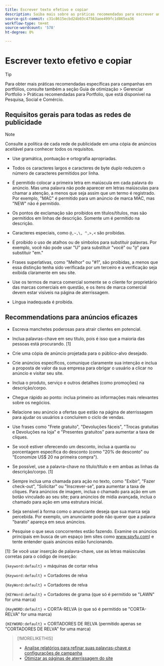 ```yaml
---
title: Escrever texto efetivo e copiar
description: Saiba mais sobre as práticas recomendadas para escrever uma cópia de anúncio eficiente.
source-git-commit: c31c8615ecbd24b03c47563aee499fc1d865ea36
workflow-type: tm+mt
source-wordcount: '578'
ht-degree: 0%

---
```


# Escrever texto efetivo e copiar

>[!TIP]
>
>Para obter mais práticas recomendadas específicas para campanhas em portfólios, consulte também a seção Guia de otimização > Gerenciar Portfolio > Práticas recomendadas para Portfolio, que está disponível na Pesquisa, Social e Comércio.<!-- verify convention for referencing Optimization Guide here -->

## Requisitos gerais para todas as redes de publicidade

>[!NOTE]
>
>Consulte a política de cada rede de publicidade em uma cópia de anúncios aceitável para conhecer todos os requisitos.

* Use gramática, pontuação e ortografia apropriadas.

* Todos os caracteres largos e caracteres de byte duplo reduzem o número de caracteres permitidos por linha.

* É permitido colocar a primeira letra em maiúscula em cada palavra do anúncio. Mas uma palavra não pode aparecer em letras maiúsculas para chamar a atenção, a menos que seja assim que um termo é registrado. Por exemplo, &quot;MAC&quot; é permitido para um anúncio de marca MAC, mas &quot;NEW&quot; não é permitido.

* Os pontos de exclamação são proibidos em títulos/títulos, mas são permitidos em linhas de descrição. Somente um é permitido na descrição.

* Caracteres especiais, como `@,~,\, ^,>,<` são proibidas.

* É proibido o uso de atalhos ou de símbolos para substituir palavras. Por exemplo, você não pode usar &quot;U&quot; para substituir &quot;você&quot; ou &quot;`@`&quot; para substituir &quot;em.&quot;

* Frases superlativas, como &quot;Melhor&quot; ou &quot;#1&quot;, são proibidas, a menos que essa distinção tenha sido verificada por um terceiro e a verificação seja exibida claramente em seu site.

* Use os termos de marca comercial somente se o cliente for proprietário das marcas comerciais em questão, e os itens de marca comercial devem estar visíveis na página de aterrissagem.

* Língua inadequada é proibida.

## Recommendations para anúncios eficazes

* Escreva manchetes poderosas para atrair clientes em potencial.

* Inclua palavras-chave em seu título, pois é isso que a maioria das pessoas está procurando. [1]

* Crie uma cópia de anúncio projetada para o público-alvo desejado.

* Crie anúncios específicos, comunique claramente sua intenção e inclua a proposta de valor da sua empresa para obrigar o usuário a clicar no anúncio e visitar seu site.

* Inclua o produto, serviço e outros detalhes (como promoções) na descrição/corpo.

* Chegue rápido ao ponto: inclua primeiro as informações mais relevantes sobre os negócios.

* Relacione seu anúncio a ofertas que estão na página de aterrissagem para ajudar os usuários a concluírem o ciclo de vendas.

* Use frases como &quot;Frete gratuito&quot;, &quot;Devoluções fáceis&quot;, &quot;Trocas gratuitas e Devoluções na loja&quot; e &quot;Presentes gratuitos&quot; para aumentar a taxa de cliques.

* Se você estiver oferecendo um desconto, inclua a quantia ou porcentagem específica do desconto (como &quot;20% de desconto&quot; ou &quot;Economize US$ 20 na primeira compra&quot;).

* Se possível, use a palavra-chave no título/título e em ambas as linhas da descrição/corpo. [1]

* Sempre inclua uma chamada para ação no texto, como &quot;Exibir&quot;, &quot;Fazer check-out&quot;, &quot;Solicitar&quot; ou &quot;Inscrever-se&quot;, para aumentar a taxa de cliques. Para anúncios de imagem, inclua o chamado para ação em um botão vinculado ao seu site; para anúncios de mídia avançada, inclua o chamado para ação em uma estrutura inicial.

* Seja sensível à forma como o anunciante deseja que sua marca seja percebida. Por exemplo, um anunciante pode não querer que a palavra &quot;barato&quot; apareça em seus anúncios.

* Pesquise o que seus concorrentes estão fazendo. Examine os anúncios principais em busca de um espaço (em sites como www.spyfu.com) e tente entender quais anúncios estão funcionando.

[1]: Se você usar inserção de palavra-chave, use as letras maiúsculas corretas para o código de inserção:

`{keyword:default}` = máquinas de cortar relva

`{Keyword:default}` = Cortadores de relva

`{KeyWord:default}` = Cortadores de relva

`{KEYWord:default}` = Cortadores de grama (que só é permitido se &quot;LAWN&quot; for uma marca)

`{KeyWORD:default}` = CORTA-RELVA (o que só é permitido se &quot;CORTA-RELVA&quot; for uma marca)

`{KEYWORD:default}` = CORTADORES DE RELVA (permitido apenas se &quot;CORTADORES DE RELVA&quot; for uma marca)

>[!MORELIKETHIS]
>
>* [Analise relatórios para refinar suas palavras-chave e configurações de campanha](best-practices-analyze.md)
>* [Otimizar as páginas de aterrissagem do site](best-practices-optimize.md)
